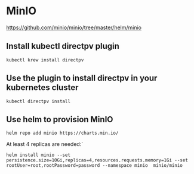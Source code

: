 
# MinIO
https://github.com/minio/minio/tree/master/helm/minio

## Install kubectl directpv plugin
```
kubectl krew install directpv
```
## Use the plugin to install directpv in your kubernetes cluster
```
kubectl directpv install
```
## Use helm to provision MinIO
```
helm repo add minio https://charts.min.io/
```
At least 4 replicas are needed:`
```
helm install minio --set persistence.size=10Gi,replicas=4,resources.requests.memory=1Gi --set rootUser=root,rootPassword=password --namespace minio  minio/minio
```

